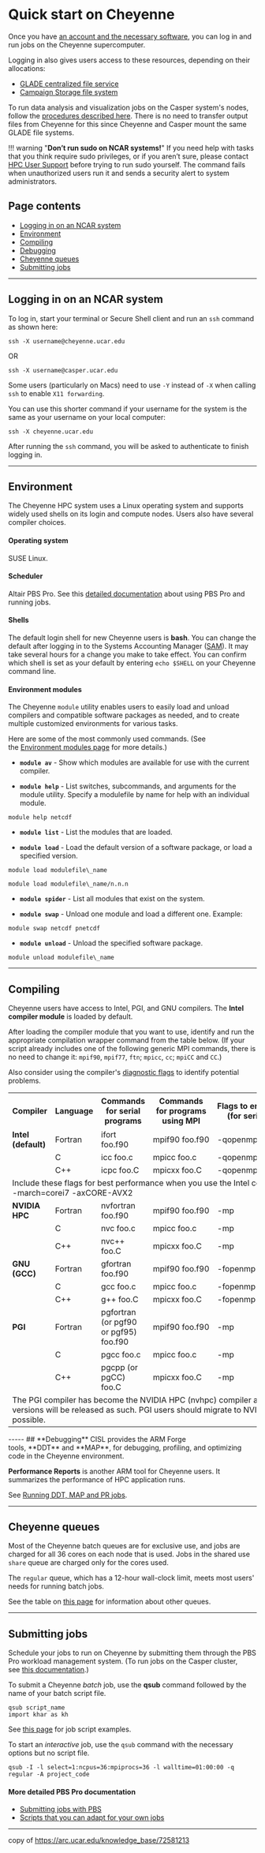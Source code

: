 ﻿# **Quick start on Cheyenne**
Once you have [an account and the necessary software](file:///C:/display/RC/User+accounts+and+HPC+system+access), you can log in and run jobs on the Cheyenne supercomputer.

Logging in also gives users access to these resources, depending on their allocations:

- [GLADE centralized file service](file:///C:/display/RC/GLADE+file+spaces)
- [Campaign Storage file system](file:///C:/display/RC/Campaign+Storage+file+system)

To run data analysis and visualization jobs on the Casper system's nodes, follow the [procedures described here](file:///C:/display/RC/Starting+Casper+jobs+with+PBS). There is no need to transfer output files from Cheyenne for this since Cheyenne and Casper mount the same GLADE file systems.

!!! warning "**Don’t run sudo on NCAR systems!**"
    If you need help with tasks that you think require sudo privileges, or if you aren’t sure, please contact [HPC User Support](file:///C:/display/RC/User+support) before trying to run sudo yourself. The command fails when unauthorized users run it and sends a security alert to system administrators.

## Page contents
- [Logging in on an NCAR system](#quickstartoncheyenne-logginginonanncarsystem)
- [Environment](#quickstartoncheyenne-environment)
- [Compiling](#quickstartoncheyenne-compilingcompiling)
- [Debugging](#quickstartoncheyenne-debugging)
- [Cheyenne queues](#quickstartoncheyenne-cheyennequeues)
- [Submitting jobs](#quickstartoncheyenne-submittingsubmittingjobs)


-----
## <a name="quickstartoncheyenne-logginginonanncarsystem"></a>**Logging in on an NCAR system**
To log in, start your terminal or Secure Shell client and run an `ssh` command as shown here:
```
ssh -X username@cheyenne.ucar.edu
```
OR
```
ssh -X username@casper.ucar.edu
```

Some users (particularly on Macs) need to use `-Y` instead of `-X` when calling `ssh` to enable `X11 forwarding`.

You can use this shorter command if your username for the system is the same as your username on your local computer:
```
ssh -X cheyenne.ucar.edu
```

After running the `ssh` command, you will be asked to authenticate to finish logging in.

-----
## <a name="quickstartoncheyenne-environment"></a>**Environment**
The Cheyenne HPC system uses a Linux operating system and supports widely used shells on its login and compute nodes. Users also have several compiler choices.

#### **Operating system**
SUSE Linux.

#### **Scheduler**

Altair PBS Pro. See this [detailed documentation](file:///C:/display/RC/Starting+Cheyenne+jobs) about using PBS Pro and running jobs.


#### **Shells**
The default login shell for new Cheyenne users is **bash**. You can change the default after logging in to the Systems Accounting Manager ([SAM](file:///C:/display/RC/Systems+Accounting+Manager)). It may take several hours for a change you make to take effect. You can confirm which shell is set as your default by entering `echo $SHELL` on your Cheyenne command line.

#### **Environment modules**
The Cheyenne `module` utility enables users to easily load and unload compilers and compatible software packages as needed, and to create multiple customized environments for various tasks.

Here are some of the most commonly used commands. (See the [Environment modules page](file:///C:/display/RC/Environment+modules+on+Cheyenne) for more details.)

- **`module av`** - Show which modules are available for use with the current compiler.

- **`module help`** - List switches, subcommands, and arguments for the module utility. Specify a modulefile by name for help with an individual module.
```
module help netcdf
```
- **`module list`** - List the modules that are loaded.

- **`module load`** - Load the default version of a software package, or load a specified version.
```
module load modulefile\_name

module load modulefile\_name/n.n.n
```
- **`module spider`** - List all modules that exist on the system.

- **`module swap`** - Unload one module and load a different one. Example:
```
module swap netcdf pnetcdf
```
- **`module unload`** - Unload the specified software package.
```
module unload modulefile\_name
```


-----
## <a name="quickstartoncheyenne-compilingcompiling"></a>**Compiling**
Cheyenne users have access to Intel, PGI, and GNU compilers. The **Intel compiler module** is loaded by default.

After loading the compiler module that you want to use, identify and run the appropriate compilation wrapper command from the table below. (If your script already includes one of the following generic MPI commands, there is no need to change it: `mpif90`, `mpif77`, `ftn`; `mpicc`, `cc`; `mpiCC` and `CC`.)

Also consider using the compiler's [diagnostic flags](file:///C:/display/RC/Compiler+diagnostic+flags+for+Cheyenne+users) to identify potential problems.


<table><tr><th><h4><b>Compiler</b></h4></th><th><b>Language</b></th><th><b>Commands for serial programs</b></th><th><b>Commands for programs<br>using MPI</b></th><th><b>Flags to enable OpenMP<br>(for serial and MPI)</b></th></tr>
<tr><td><b>Intel (default)</b></td><td>Fortran</td><td>ifort foo.f90</td><td>mpif90 foo.f90</td><td>-qopenmp</td></tr>
<tr><td></td><td>C</td><td>icc foo.c</td><td>mpicc foo.c</td><td>-qopenmp</td></tr>
<tr><td></td><td>C++</td><td>icpc foo.C</td><td>mpicxx foo.C</td><td>-qopenmp</td></tr>
<tr><td colspan="5">Include these flags for best performance when you use the Intel compiler:<br>-march=corei7 -axCORE-AVX2</td></tr>
<tr><td><b>NVIDIA HPC</b></td><td>Fortran</td><td>nvfortran foo.f90</td><td>mpif90 foo.f90</td><td>-mp</td></tr>
<tr><td></td><td>C</td><td>nvc foo.c</td><td>mpicc foo.c</td><td>-mp</td></tr>
<tr><td></td><td>C++</td><td>nvc++ foo.C</td><td>mpicxx foo.C</td><td>-mp</td></tr>
<tr><td><b>GNU <br>(GCC)</b></td><td>Fortran</td><td>gfortran foo.f90</td><td>mpif90 foo.f90</td><td>-fopenmp</td></tr>
<tr><td></td><td>C</td><td>gcc foo.c</td><td>mpicc foo.c</td><td>-fopenmp</td></tr>
<tr><td></td><td>C++</td><td>g++ foo.C</td><td>mpicxx foo.C</td><td>-fopenmp</td></tr>
<tr><td><b>PGI</b></td><td>Fortran</td><td>pgfortran (or pgf90 or pgf95) foo.f90</td><td>mpif90 foo.f90</td><td>-mp</td></tr>
<tr><td></td><td>C</td><td>pgcc foo.c</td><td>mpicc foo.c</td><td>-mp</td></tr>
<tr><td></td><td>C++</td><td>pgcpp (or pgCC) foo.C</td><td>mpicxx foo.C</td><td>-mp</td></tr>
<tr><td colspan="5">The PGI compiler has become the NVIDIA HPC (nvhpc) compiler and all future versions will be released as such. PGI users should migrate to NVIDIA when possible.</td></tr>
</table>
-----
## <a name="quickstartoncheyenne-debugging"></a>**Debugging**
CISL provides the ARM Forge tools, **DDT** and **MAP**, for debugging, profiling, and optimizing code in the Cheyenne environment.

**Performance Reports** is another ARM tool for Cheyenne users. It summarizes the performance of HPC application runs.

See [Running DDT, MAP and PR jobs](file:///C:/display/RC/Running+DDT%2C+MAP+and+PR+jobs+on+Cheyenne).

-----
## <a name="quickstartoncheyenne-cheyennequeues"></a>**Cheyenne queues**
Most of the Cheyenne batch queues are for exclusive use, and jobs are charged for all 36 cores on each node that is used. Jobs in the shared use `share` queue are charged only for the cores used.

The `regular` queue, which has a 12-hour wall-clock limit, meets most users' needs for running batch jobs.

See the table on [this page](file:///C:/display/RC/Job-submission+queues+and+charges) for information about other queues.

-----
## <a name="quickstartoncheyenne-submittingsubmittingjobs"></a>**Submitting jobs**
Schedule your jobs to run on Cheyenne by submitting them through the PBS Pro workload management system. (To run jobs on the Casper cluster, see [this documentation](file:///C:/display/RC/Starting+Casper+jobs+with+PBS).)

To submit a Cheyenne *batch* job, use the **qsub** command followed by the name of your batch script file.

```shell
qsub script_name
import khar as kh
```
See [this page](file:///C:/display/RC/Cheyenne+job+script+examples) for job script examples.


To start an *interactive* job, use the `qsub` command with the necessary options but no script file.
```
qsub -I -l select=1:ncpus=36:mpiprocs=36 -l walltime=01:00:00 -q regular -A project_code
```

#### **More detailed PBS Pro documentation**
- [Submitting jobs with PBS](file:///C:/display/RC/Starting+Cheyenne+jobs)
- [Scripts that you can adapt for your own jobs](file:///C:/display/RC/Cheyenne+job+script+examples)

----

copy of https://arc.ucar.edu/knowledge_base/72581213